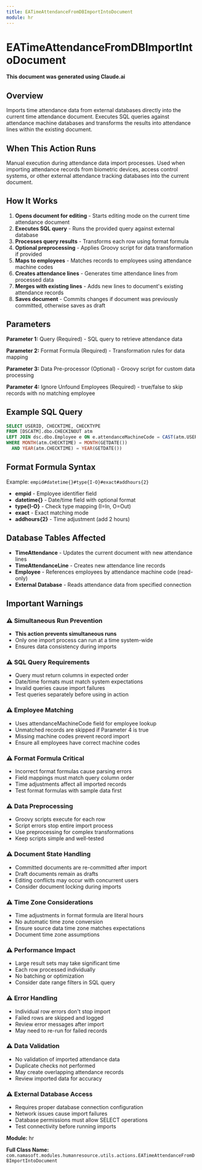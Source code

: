 ```yaml
---
title: EATimeAttendanceFromDBImportIntoDocument
module: hr
---
```



<div class='entity-flows'>

# EATimeAttendanceFromDBImportIntoDocument

**This document was generated using Claude.ai**

## Overview

Imports time attendance data from external databases directly into the current time attendance document. Executes SQL queries against attendance machine databases and transforms the results into attendance lines within the existing document.

## When This Action Runs

Manual execution during attendance data import processes. Used when importing attendance records from biometric devices, access control systems, or other external attendance tracking databases into the current document.

## How It Works

1. **Opens document for editing** - Starts editing mode on the current time attendance document
2. **Executes SQL query** - Runs the provided query against external database
3. **Processes query results** - Transforms each row using format formula
4. **Optional preprocessing** - Applies Groovy script for data transformation if provided
5. **Maps to employees** - Matches records to employees using attendance machine codes
6. **Creates attendance lines** - Generates time attendance lines from processed data
7. **Merges with existing lines** - Adds new lines to document's existing attendance records
8. **Saves document** - Commits changes if document was previously committed, otherwise saves as draft

## Parameters

**Parameter 1:** Query (Required) - SQL query to retrieve attendance data

**Parameter 2:** Format Formula (Required) - Transformation rules for data mapping

**Parameter 3:** Data Pre-processor (Optional) - Groovy script for custom data processing

**Parameter 4:** Ignore Unfound Employees (Required) - true/false to skip records with no matching employee

## Example SQL Query

```sql
SELECT USERID, CHECKTIME, CHECKTYPE
FROM [DSCATM].dbo.CHECKINOUT atm 
LEFT JOIN dsc.dbo.Employee e ON e.attendanceMachineCode = CAST(atm.USERID AS nvarchar(50))
WHERE MONTH(atm.CHECKTIME) = MONTH(GETDATE()) 
  AND YEAR(atm.CHECKTIME) = YEAR(GETDATE())
```

## Format Formula Syntax

Example: `empid#datetime{}#type{I-O}#exact#addhours{2}`

- **empid** - Employee identifier field
- **datetime{}** - Date/time field with optional format
- **type{I-O}** - Check type mapping (I=In, O=Out)
- **exact** - Exact matching mode
- **addhours{2}** - Time adjustment (add 2 hours)

## Database Tables Affected

- **TimeAttendance** - Updates the current document with new attendance lines
- **TimeAttendanceLine** - Creates new attendance line records
- **Employee** - References employees by attendance machine code (read-only)
- **External Database** - Reads attendance data from specified connection

## Important Warnings

### ⚠️ Simultaneous Run Prevention
- **This action prevents simultaneous runs**
- Only one import process can run at a time system-wide
- Ensures data consistency during imports

### ⚠️ SQL Query Requirements
- Query must return columns in expected order
- Date/time formats must match system expectations
- Invalid queries cause import failures
- Test queries separately before using in action

### ⚠️ Employee Matching
- Uses attendanceMachineCode field for employee lookup
- Unmatched records are skipped if Parameter 4 is true
- Missing machine codes prevent record import
- Ensure all employees have correct machine codes

### ⚠️ Format Formula Critical
- Incorrect format formulas cause parsing errors
- Field mappings must match query column order
- Time adjustments affect all imported records
- Test format formulas with sample data first

### ⚠️ Data Preprocessing
- Groovy scripts execute for each row
- Script errors stop entire import process
- Use preprocessing for complex transformations
- Keep scripts simple and well-tested

### ⚠️ Document State Handling
- Committed documents are re-committed after import
- Draft documents remain as drafts
- Editing conflicts may occur with concurrent users
- Consider document locking during imports

### ⚠️ Time Zone Considerations
- Time adjustments in format formula are literal hours
- No automatic time zone conversion
- Ensure source data time zone matches expectations
- Document time zone assumptions

### ⚠️ Performance Impact
- Large result sets may take significant time
- Each row processed individually
- No batching or optimization
- Consider date range filters in SQL query

### ⚠️ Error Handling
- Individual row errors don't stop import
- Failed rows are skipped and logged
- Review error messages after import
- May need to re-run for failed records

### ⚠️ Data Validation
- No validation of imported attendance data
- Duplicate checks not performed
- May create overlapping attendance records
- Review imported data for accuracy

### ⚠️ External Database Access
- Requires proper database connection configuration
- Network issues cause import failures
- Database permissions must allow SELECT operations
- Test connectivity before running imports

**Module:** hr

**Full Class Name:** `com.namasoft.modules.humanresource.utils.actions.EATimeAttendanceFromDBImportIntoDocument`


</div>